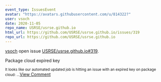 ```yaml
---
event_type: IssuesEvent
avatar: "https://avatars.githubusercontent.com/u/814322?"
user: vsoch
date: 2020-11-05
repo_name: USRSE/usrse.github.io
html_url: https://github.com/USRSE/usrse.github.io/issues/319
repo_url: https://github.com/USRSE/usrse.github.io
---
```


<a href='https://github.com/vsoch' target='_blank'>vsoch</a> open issue <a href='https://github.com/USRSE/usrse.github.io/issues/319' target='_blank'>USRSE/usrse.github.io#319</a>.

<p>Package cloud expired key</p><small>It looks like our automated updated job is hitting an issue with an expired key on package cloud:...</small><a href='https://github.com/USRSE/usrse.github.io/issues/319' target='_blank'>View Comment</a>